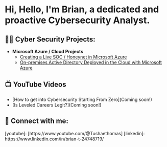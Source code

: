 <h1>Hi, Hello, I'm Brian, a dedicated and proactive Cybersecurity Analyst.</h1>

<h2>👨‍💻 Cyber Security Projects:</h2>

- <b>Microsoft Azure / Cloud Projects</b>
  - [Creating a Live SOC / Honeynet in Microsoft Azure](https://github.com/TushaeBXN/Cloud-SOC)
  - [On-premises Active Directory Deployed in the Cloud with Microsoft Azure](https://github.com/TushaeBXN/Onsite-Active-Directory-Deployed-in-the-Cloud)

<h2>📺 YouTube Videos</h2>

- [How to get into Cybersecurity Starting From Zero](Coming soon!)
- [Is Leveled Careers Legit?](Coming soon!)

<h2> 🤳 Connect with me:</h2>
[youtube]: [https://www.youtube.com/@Tushaethomas]
[linkedin]: https://www.linkedin.com/in/brian-t-24748719/

<!--
**BrianThomas/BrianThomas** is a ✨ _special_ ✨ repository because its `README.md` (this file) appears on your GitHub profile.

Here are some ideas to get you started:

- 🔭 I’m currently working on: Improving my portfolio and overall skills in tech
- 🌱 I’m currently learning: Automation/AI implementation for a SOC
- 👯 I’m looking to collaborate on: All sorts of projects small or big
- 🤔 I’m looking for help with: Finding like minded cool tech people 
- 💬 Ask me about: Send a message I go you
- 📫 How to reach me: Hit my socail's
- 😄 Pronouns: He/Him
- ⚡ Fun fact: I enjoy creating music and making wine from muscadine grapes
-->
